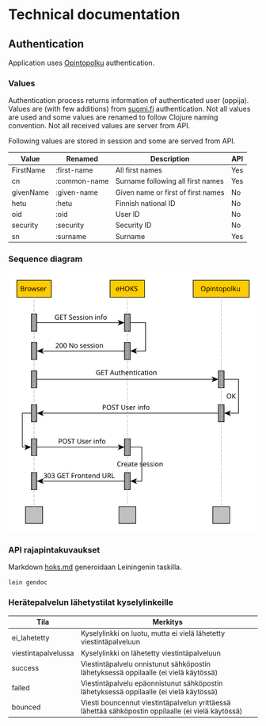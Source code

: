 # Technical documentation

## Authentication

Application uses [Opintopolku](http://www.opintopolku.fi) authentication.

### Values

Authentication process returns information of authenticated user (oppija).
Values are (with few additions) from
[suomi.fi](https://palveluhallinta.suomi.fi/fi/tuki/artikkelit/590ad07b14bbb10001966f50)
authentication. Not all values are used and some values are renamed to follow
Clojure naming convention. Not all received values are server from API.

Following values are stored in session and some are served from API.

Value | Renamed | Description | API
------|---------|-------------|----
FirstName | :first-name | All first names | Yes
cn | :common-name | Surname following all first names | Yes
givenName | :given-name | Given name or first of first names | No
hetu | :hetu | Finnish national ID | No
oid | :oid | User ID | No
security | :security | Security ID | No
sn | :surname | Surname | Yes

### Sequence diagram

![Sequence diagram of authentication](./authenticate-seq.svg "Authentication sequence diagram")

### API rajapintakuvaukset

Markdown [hoks.md](hoks.md) generoidaan Leiningenin taskilla.

``` shell
lein gendoc
```

### Herätepalvelun lähetystilat kyselylinkeille

Tila | Merkitys |
-----|----------|
ei_lahetetty | Kyselylinkki on luotu, mutta ei vielä lähetetty viestintäpalveluun
viestintapalvelussa | Kyselylinkki on lähetetty viestintäpalveluun
success | Viestintäpalvelu onnistunut sähköpostin lähetyksessä oppilaalle (ei vielä käytössä)
failed | Viestintäpalvelu epäonnistunut sähköpostin lähetyksessä oppilaalle (ei vielä käytössä)
bounced | Viesti bouncennut viestintäpalvelun yrittäessä lähettää sähköpostin oppilaalle (ei vielä käytössä)
